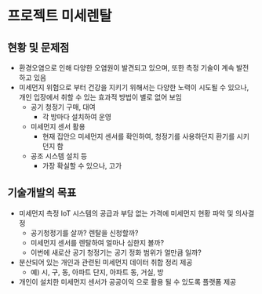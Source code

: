 # 프로젝트 미세렌탈

## 현황 및 문제점
- 환경오염으로 인해 다양한 오염원이 발견되고 있으며, 또한 측정 기술이 계속 발전하고 있음
- 미세먼지 위험으로 부터 건강을 지키기 위해서는 다양한 노력이 시도될 수 있으나, 개인 입장에서 취할 수 있는 효과적 방법이 별로 없어 보임
  - 공기 청정기 구매, 대여
      - 각 방마다 설치하여 운영
  - 미세먼지 센서 활용
      - 현재 집안으 미세먼지 센서를 확인하여, 청정기를 사용하던지 환기를 시키던지 함
  - 공조 시스템 설치 등
      - 가장 확실할 수 있으나, 고가

## 기술개발의 목표
- 미세먼지 측정 IoT 시스템의 공급과 부담 없는 가격에 미세먼지 현황 파악 및 의사결정
  - 공기청정기를 살까? 렌탈을 신청할까? 
  - 미세먼지 센서를 렌탈하여 얼마나 심한지 볼까?
  - 이번에 새로산 공기 청정기는 공기 정화 범위가 얼만큼 일까?
- 분산되어 있는 개인과 관련된 미세먼지 데이터 취합 정리 제공
  - 예) 시, 구, 동, 아파트 단지, 아파트 동, 거실, 방 
- 개인이 설치한 미세먼지 센서가 공공이익 으로 활용 될 수 있도록 플랫폼 제공


